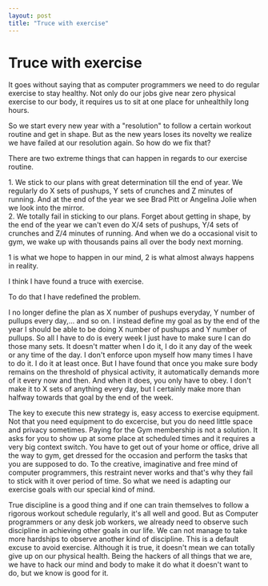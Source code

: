 ```yaml
---
layout: post
title: "Truce with exercise"
---
```

Truce with exercise
===
It goes without saying that as computer programmers we need to do regular exercise to stay healthy. Not only do our jobs give near zero physical exercise to our body, it requires us to sit at one place for unhealthily long hours.  
  
So we start every new year with a "resolution" to follow a certain workout routine and get in shape. But as the new years loses its novelty we realize we have failed at our resolution again. So how do we fix that?  
  
There are two extreme things that can happen in regards to our exercise routine.  
  
1\. We stick to our plans with great determination till the end of year. We regularly do X sets of pushups, Y sets of crunches and Z minutes of running. And at the end of the year we see Brad Pitt or Angelina Jolie when we look into the mirror.  
2\. We totally fail in sticking to our plans. Forget about getting in shape, by the end of the year we can't even do X/4 sets of pushups, Y/4 sets of crunches and Z/4 minutes of running. And when we do a occasional visit to gym, we wake up with thousands pains all over the body next morning.  
  
1 is what we hope to happen in our mind, 2 is what almost always happens in reality.  
  
I think I have found a truce with exercise.  
  
To do that I have redefined the problem.  
  
I no longer define the plan as X number of pushups everyday, Y number of pullups every day,... and so on. I instead define my goal as by the end of the year I should be able to be doing X number of pushups and Y number of pullups. So all I have to do is every week I just have to make sure I can do those many sets. It doesn't matter when I do it, I do it any day of the week or any time of the day. I don't enforce upon myself how many times I have to do it. I do it at least once. But I have found that once you make sure body remains on the threshold of physical activity, it automatically demands more of it every now and then. And when it does, you only have to obey. I don't make it to X sets of anything every day, but I certainly make more than halfway towards that goal by the end of the week.  
  
The key to execute this new strategy is, easy access to exercise equipment. Not that you need equipment to do excercise, but you do need little space and privacy sometimes. Paying for the Gym membership is not a solution. It asks for you to show up at some place at scheduled times and it requires a very big context switch. You have to get out of your home or office, drive all the way to gym, get dressed for the occasion and perform the tasks that you are supposed to do. To the creative, imaginative and free mind of computer programmers, this restraint never works and that's why they fail to stick with it over period of time. So what we need is adapting our exercise goals with our special kind of mind.  
  
True discipline is a good thing and if one can train themselves to follow a rigorous workout schedule regularly, it's all well and good. But as Computer programmers or any desk job workers, we already need to observe such discipline in achieving other goals in our life. We can not manage to take more hardships to observe another kind of discipline. This is a default excuse to avoid exercise. Although it is true, it doesn't mean we can totally give up on our physical health. Being the hackers of all things that we are, we have to hack our mind and body to make it do what it doesn't want to do, but we know is good for it.
